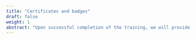 ```yaml
---
title: "Certificates and badges"
draft: false
weight: 1
abstract: "Upon successful completion of the training, we will provide you with a certificate \(PDF\) and a Credly badge."
---
```

